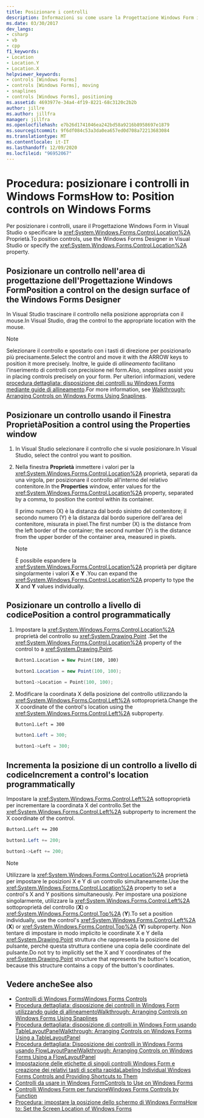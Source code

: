 ```yaml
---
title: Posizionare i controlli
description: Informazioni su come usare la Progettazione Windows Form in Visual Studio o la proprietà Location per posizionare i controlli.
ms.date: 03/30/2017
dev_langs:
- csharp
- vb
- cpp
f1_keywords:
- Location
- Location.Y
- Location.X
helpviewer_keywords:
- controls [Windows Forms]
- controls [Windows Forms], moving
- snaplines
- controls [Windows Forms], positioning
ms.assetid: 4693977e-34a4-4f19-8221-68c3120c2b2b
author: jillre
ms.author: jillfra
manager: jillfra
ms.openlocfilehash: e7b26d1741046ea242bd58a9216b8958697e1879
ms.sourcegitcommit: 9f6df084c53a3da0ea657ed0d708a72213683084
ms.translationtype: MT
ms.contentlocale: it-IT
ms.lasthandoff: 12/09/2020
ms.locfileid: "96952067"
---
```

# <a name="how-to-position-controls-on-windows-forms"></a><span data-ttu-id="2b14d-103">Procedura: posizionare i controlli in Windows Forms</span><span class="sxs-lookup"><span data-stu-id="2b14d-103">How to: Position controls on Windows Forms</span></span>

<span data-ttu-id="2b14d-104">Per posizionare i controlli, usare il Progettazione Windows Form in Visual Studio o specificare la <xref:System.Windows.Forms.Control.Location%2A> Proprietà.</span><span class="sxs-lookup"><span data-stu-id="2b14d-104">To position controls, use the Windows Forms Designer in Visual Studio or specify the <xref:System.Windows.Forms.Control.Location%2A> property.</span></span>

## <a name="position-a-control-on-the-design-surface-of-the-windows-forms-designer"></a><span data-ttu-id="2b14d-105">Posizionare un controllo nell'area di progettazione dell'Progettazione Windows Form</span><span class="sxs-lookup"><span data-stu-id="2b14d-105">Position a control on the design surface of the Windows Forms Designer</span></span>

<span data-ttu-id="2b14d-106">In Visual Studio trascinare il controllo nella posizione appropriata con il mouse.</span><span class="sxs-lookup"><span data-stu-id="2b14d-106">In Visual Studio, drag the control to the appropriate location with the mouse.</span></span>

> [!NOTE]
> <span data-ttu-id="2b14d-107">Selezionare il controllo e spostarlo con i tasti di direzione per posizionarlo più precisamente.</span><span class="sxs-lookup"><span data-stu-id="2b14d-107">Select the control and move it with the ARROW keys to position it more precisely.</span></span> <span data-ttu-id="2b14d-108">Inoltre, le guide di *allineamento* facilitano l'inserimento di controlli con precisione nel form.</span><span class="sxs-lookup"><span data-stu-id="2b14d-108">Also, *snaplines* assist you in placing controls precisely on your form.</span></span> <span data-ttu-id="2b14d-109">Per ulteriori informazioni, vedere [procedura dettagliata: disposizione dei controlli su Windows Forms mediante guide di allineamento](walkthrough-arranging-controls-on-windows-forms-using-snaplines.md).</span><span class="sxs-lookup"><span data-stu-id="2b14d-109">For more information, see [Walkthrough: Arranging Controls on Windows Forms Using Snaplines](walkthrough-arranging-controls-on-windows-forms-using-snaplines.md).</span></span>

## <a name="position-a-control-using-the-properties-window"></a><span data-ttu-id="2b14d-110">Posizionare un controllo usando il Finestra Proprietà</span><span class="sxs-lookup"><span data-stu-id="2b14d-110">Position a control using the Properties window</span></span>

1. <span data-ttu-id="2b14d-111">In Visual Studio selezionare il controllo che si vuole posizionare.</span><span class="sxs-lookup"><span data-stu-id="2b14d-111">In Visual Studio, select the control you want to position.</span></span>

2. <span data-ttu-id="2b14d-112">Nella finestra **Proprietà** immettere i valori per la <xref:System.Windows.Forms.Control.Location%2A> proprietà, separati da una virgola, per posizionare il controllo all'interno del relativo contenitore.</span><span class="sxs-lookup"><span data-stu-id="2b14d-112">In the **Properties** window, enter values for the <xref:System.Windows.Forms.Control.Location%2A> property, separated by a comma, to position the control within its container.</span></span>

   <span data-ttu-id="2b14d-113">Il primo numero (X) è la distanza dal bordo sinistro del contenitore; il secondo numero (Y) è la distanza dal bordo superiore dell'area del contenitore, misurata in pixel.</span><span class="sxs-lookup"><span data-stu-id="2b14d-113">The first number (X) is the distance from the left border of the container; the second number (Y) is the distance from the upper border of the container area, measured in pixels.</span></span>

   > [!NOTE]
   > <span data-ttu-id="2b14d-114">È possibile espandere la <xref:System.Windows.Forms.Control.Location%2A> proprietà per digitare singolarmente i valori **X** e **Y** .</span><span class="sxs-lookup"><span data-stu-id="2b14d-114">You can expand the <xref:System.Windows.Forms.Control.Location%2A> property to type the **X** and **Y** values individually.</span></span>

## <a name="position-a-control-programmatically"></a><span data-ttu-id="2b14d-115">Posizionare un controllo a livello di codice</span><span class="sxs-lookup"><span data-stu-id="2b14d-115">Position a control programmatically</span></span>

1. <span data-ttu-id="2b14d-116">Impostare la <xref:System.Windows.Forms.Control.Location%2A> proprietà del controllo su <xref:System.Drawing.Point> .</span><span class="sxs-lookup"><span data-stu-id="2b14d-116">Set the <xref:System.Windows.Forms.Control.Location%2A> property of the control to a <xref:System.Drawing.Point>.</span></span>

    ```vb
    Button1.Location = New Point(100, 100)
    ```

    ```csharp
    button1.Location = new Point(100, 100);
    ```

    ```cpp
    button1->Location = Point(100, 100);
    ```

2. <span data-ttu-id="2b14d-117">Modificare la coordinata X della posizione del controllo utilizzando la <xref:System.Windows.Forms.Control.Left%2A> sottoproprietà.</span><span class="sxs-lookup"><span data-stu-id="2b14d-117">Change the X coordinate of the control's location using the <xref:System.Windows.Forms.Control.Left%2A> subproperty.</span></span>

    ```vb
    Button1.Left = 300
    ```

    ```csharp
    button1.Left = 300;
    ```

    ```cpp
    button1->Left = 300;
    ```

## <a name="increment-a-controls-location-programmatically"></a><span data-ttu-id="2b14d-118">Incrementa la posizione di un controllo a livello di codice</span><span class="sxs-lookup"><span data-stu-id="2b14d-118">Increment a control's location programmatically</span></span>

<span data-ttu-id="2b14d-119">Impostare la <xref:System.Windows.Forms.Control.Left%2A> sottoproprietà per incrementare la coordinata X del controllo.</span><span class="sxs-lookup"><span data-stu-id="2b14d-119">Set the <xref:System.Windows.Forms.Control.Left%2A> subproperty to increment the X coordinate of the control.</span></span>

```vb
Button1.Left += 200
```

```csharp
button1.Left += 200;
```

```cpp
button1->Left += 200;
```

> [!NOTE]
> <span data-ttu-id="2b14d-120">Utilizzare la <xref:System.Windows.Forms.Control.Location%2A> proprietà per impostare le posizioni X e Y di un controllo simultaneamente.</span><span class="sxs-lookup"><span data-stu-id="2b14d-120">Use the <xref:System.Windows.Forms.Control.Location%2A> property to set a control's X and Y positions simultaneously.</span></span> <span data-ttu-id="2b14d-121">Per impostare una posizione singolarmente, utilizzare la <xref:System.Windows.Forms.Control.Left%2A> sottoproprietà del controllo (**X**) o <xref:System.Windows.Forms.Control.Top%2A> (**Y**).</span><span class="sxs-lookup"><span data-stu-id="2b14d-121">To set a position individually, use the control's <xref:System.Windows.Forms.Control.Left%2A> (**X**) or <xref:System.Windows.Forms.Control.Top%2A> (**Y**) subproperty.</span></span> <span data-ttu-id="2b14d-122">Non tentare di impostare in modo implicito le coordinate X e Y della <xref:System.Drawing.Point> struttura che rappresenta la posizione del pulsante, perché questa struttura contiene una copia delle coordinate del pulsante.</span><span class="sxs-lookup"><span data-stu-id="2b14d-122">Do not try to implicitly set the X and Y coordinates of the <xref:System.Drawing.Point> structure that represents the button's location, because this structure contains a copy of the button's coordinates.</span></span>

## <a name="see-also"></a><span data-ttu-id="2b14d-123">Vedere anche</span><span class="sxs-lookup"><span data-stu-id="2b14d-123">See also</span></span>

- [<span data-ttu-id="2b14d-124">Controlli di Windows Forms</span><span class="sxs-lookup"><span data-stu-id="2b14d-124">Windows Forms Controls</span></span>](index.md)
- [<span data-ttu-id="2b14d-125">Procedura dettagliata: disposizione dei controlli in Windows Form utilizzando guide di allineamento</span><span class="sxs-lookup"><span data-stu-id="2b14d-125">Walkthrough: Arranging Controls on Windows Forms Using Snaplines</span></span>](walkthrough-arranging-controls-on-windows-forms-using-snaplines.md)
- [<span data-ttu-id="2b14d-126">Procedura dettagliata: disposizione di controlli in Windows Form usando TableLayoutPanel</span><span class="sxs-lookup"><span data-stu-id="2b14d-126">Walkthrough: Arranging Controls on Windows Forms Using a TableLayoutPanel</span></span>](walkthrough-arranging-controls-on-windows-forms-using-a-tablelayoutpanel.md)
- [<span data-ttu-id="2b14d-127">Procedura dettagliata: Disposizione dei controlli in Windows Forms usando FlowLayoutPanel</span><span class="sxs-lookup"><span data-stu-id="2b14d-127">Walkthrough: Arranging Controls on Windows Forms Using a FlowLayoutPanel</span></span>](walkthrough-arranging-controls-on-windows-forms-using-a-flowlayoutpanel.md)
- [<span data-ttu-id="2b14d-128">Impostazione delle etichette di singoli controlli Windows Form e creazione dei relativi tasti di scelta rapida</span><span class="sxs-lookup"><span data-stu-id="2b14d-128">Labeling Individual Windows Forms Controls and Providing Shortcuts to Them</span></span>](labeling-individual-windows-forms-controls-and-providing-shortcuts-to-them.md)
- [<span data-ttu-id="2b14d-129">Controlli da usare in Windows Form</span><span class="sxs-lookup"><span data-stu-id="2b14d-129">Controls to Use on Windows Forms</span></span>](controls-to-use-on-windows-forms.md)
- [<span data-ttu-id="2b14d-130">Controlli Windows Form per funzione</span><span class="sxs-lookup"><span data-stu-id="2b14d-130">Windows Forms Controls by Function</span></span>](windows-forms-controls-by-function.md)
- <span data-ttu-id="2b14d-131">[Procedura: impostare la posizione dello schermo di Windows Forms](/previous-versions/visualstudio/visual-studio-2010/52aha046(v=vs.100))</span><span class="sxs-lookup"><span data-stu-id="2b14d-131">[How to: Set the Screen Location of Windows Forms](/previous-versions/visualstudio/visual-studio-2010/52aha046(v=vs.100))</span></span>
